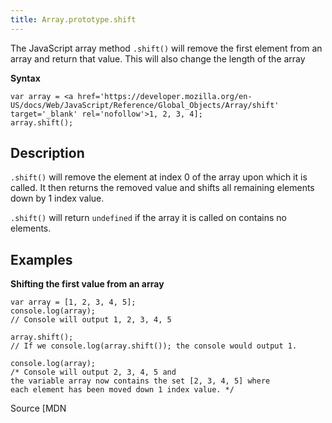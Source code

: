 ```yaml
---
title: Array.prototype.shift
---
```

The JavaScript array method `.shift()` will remove the first element from an array and return that value. This will also change the length of the array

**Syntax**

    var array = <a href='https://developer.mozilla.org/en-US/docs/Web/JavaScript/Reference/Global_Objects/Array/shift' target='_blank' rel='nofollow'>1, 2, 3, 4];
    array.shift();

## Description

`.shift()` will remove the element at index 0 of the array upon which it is called. It then returns the removed value and shifts all remaining elements down by 1 index value.

`.shift()` will return `undefined` if the array it is called on contains no elements.

## Examples

**Shifting the first value from an array**

    var array = [1, 2, 3, 4, 5];
    console.log(array);
    // Console will output 1, 2, 3, 4, 5

    array.shift();
    // If we console.log(array.shift()); the console would output 1.

    console.log(array);
    /* Console will output 2, 3, 4, 5 and 
    the variable array now contains the set [2, 3, 4, 5] where 
    each element has been moved down 1 index value. */

Source [MDN</a>